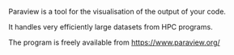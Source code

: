 Paraview is a tool for the visualisation of the output of your code.

It handles very efficiently large datasets from HPC programs.

The program is freely available from https://www.paraview.org/
